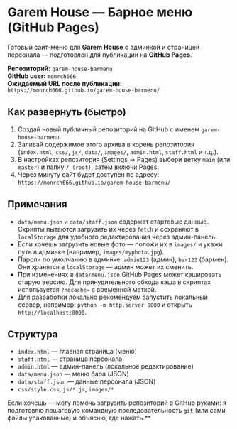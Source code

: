 # Garem House — Барное меню (GitHub Pages)

Готовый сайт-меню для **Garem House** с админкой и страницей персонала — подготовлен для публикации на **GitHub Pages**.

**Репозиторий:** `garem-house-barmenu`  
**GitHub user:** `monrch666`  
**Ожидаемый URL после публикации:** `https://monrch666.github.io/garem-house-barmenu/`

## Как развернуть (быстро)
1. Создай новый публичный репозиторий на GitHub с именем `garem-house-barmenu`.
2. Заливай содержимое этого архива в корень репозитория (`index.html`, `css/`, `js/`, `data/`, `images/`, `admin.html`, `staff.html` и т.д.).
3. В настройках репозитория (Settings → Pages) выбери ветку `main` (или `master`) и папку `/ (root)`, затем включи Pages.
4. Через минуту сайт будет доступен по адресу: `https://monrch666.github.io/garem-house-barmenu/`

## Примечания
- `data/menu.json` и `data/staff.json` содержат стартовые данные. Скрипты пытаются загрузить их через `fetch` и сохраняют в `localStorage` для удобного редактирования через админ-панель.
- Если хочешь загрузить новые фото — положи их в `images/` и укажи путь в админке (например, `images/myphoto.jpg`).
- Пароли по умолчанию в админке: `admin123` (админ), `bar123` (бармен). Они хранятся в `localStorage` — админ может их сменить.
- При изменениях в `data/menu.json` GitHub Pages может кэшировать старую версию. Для принудительного обхода кэша в скриптах используется `?nocache=` с временной меткой.
- Для разработки локально рекомендуем запустить локальный сервер, например: `python -m http.server 8000` и открыть `http://localhost:8000`.

## Структура
- `index.html` — главная страница (меню)
- `staff.html` — страница персонала
- `admin.html` — админ-панель (локальное редактирование)
- `data/menu.json` — меню бара (JSON)
- `data/staff.json` — данные персонала (JSON)
- `css/style.css`, `js/*.js`, `images/*`

Если хочешь — могу помочь загрузить репозиторий в GitHub руками: я подготовлю пошаговую командную последовательность `git` (или сами файлы упакованные) и объясню, где нажать.**